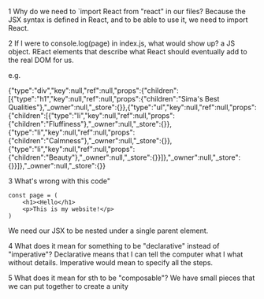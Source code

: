 1 Why do we need to `import React from "react" in our files?
Because the JSX syntax is defined in React, and to be able to use it, we need to import React.

2 If I were to console.log(page) in index.js, what would show up?
a JS object. REact elements that describe what React should eventually add to the real DOM for us.

e.g.

{"type":"div","key":null,"ref":null,"props":{"children":[{"type":"h1","key":null,"ref":null,"props":{"children":"Sima's Best Qualities"},"_owner":null,"_store":{}},{"type":"ul","key":null,"ref":null,"props":{"children":[{"type":"li","key":null,"ref":null,"props":{"children":"Fluffiness"},"_owner":null,"_store":{}},{"type":"li","key":null,"ref":null,"props":{"children":"Calmness"},"_owner":null,"_store":{}},{"type":"li","key":null,"ref":null,"props":{"children":"Beauty"},"_owner":null,"_store":{}}]},"_owner":null,"_store":{}}]},"_owner":null,"_store":{}}

3 What's wrong with this code"
```
const page = (
    <h1><Hello</h1>
    <p>This is my website!</p>
)
```
We need our JSX to be nested under a single parent element.

4 What does it mean for something to be "declarative" instead of "imperative"?
Declarative means that I can tell the computer what I what without details. Imperative would mean to specify all the steps.


5 What does it mean for sth to be "composable"?
We have small pieces that we can put together to create a unity